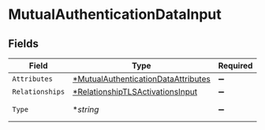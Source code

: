 # MutualAuthenticationDataInput


## Fields

| Field                                                                                            | Type                                                                                             | Required                                                                                         | Description                                                                                      |
| ------------------------------------------------------------------------------------------------ | ------------------------------------------------------------------------------------------------ | ------------------------------------------------------------------------------------------------ | ------------------------------------------------------------------------------------------------ |
| `Attributes`                                                                                     | [*MutualAuthenticationDataAttributes](../../models/shared/mutualauthenticationdataattributes.md) | :heavy_minus_sign:                                                                               | N/A                                                                                              |
| `Relationships`                                                                                  | [*RelationshipTLSActivationsInput](../../models/shared/relationshiptlsactivationsinput.md)       | :heavy_minus_sign:                                                                               | N/A                                                                                              |
| `Type`                                                                                           | **string*                                                                                        | :heavy_minus_sign:                                                                               | Resource type                                                                                    |